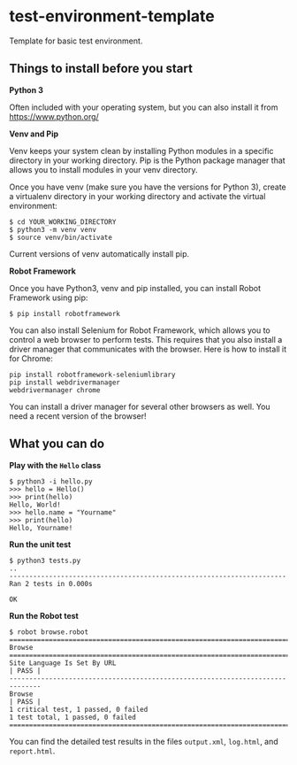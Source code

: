 # test-environment-template

Template for basic test environment.

## Things to install before you start

**Python 3**

Often included with your operating system, but you can also install it from https://www.python.org/

**Venv and Pip**

Venv keeps your system clean by installing Python modules in a specific directory in your working directory. Pip is the Python package manager that allows you to install modules in your venv directory.

Once you have venv (make sure you have the versions for Python 3), create a virtualenv directory in your working directory and activate the virtual environment:

```
$ cd YOUR_WORKING_DIRECTORY
$ python3 -m venv venv
$ source venv/bin/activate
```

Current versions of venv automatically install pip.

**Robot Framework**

Once you have Python3, venv and pip installed, you can install Robot Framework using pip:

```
$ pip install robotframework
```

You can also install Selenium for Robot Framework, which allows you to control a web browser to perform tests. This requires that you also install a driver manager that communicates with the browser. Here is how to install it for Chrome:

```
pip install robotframework-seleniumlibrary
pip install webdrivermanager
webdrivermanager chrome
```

You can install a driver manager for several other browsers as well. You need a recent version of the browser!

## What you can do

**Play with the `Hello` class**

```
$ python3 -i hello.py 
>>> hello = Hello()
>>> print(hello)
Hello, World!
>>> hello.name = "Yourname"
>>> print(hello)
Hello, Yourname!
```

**Run the unit test**

```
$ python3 tests.py 
..
----------------------------------------------------------------------
Ran 2 tests in 0.000s

OK
```

**Run the Robot test**

```
$ robot browse.robot
==============================================================================
Browse                                                                        
==============================================================================
Site Language Is Set By URL                                           | PASS |
------------------------------------------------------------------------------
Browse                                                                | PASS |
1 critical test, 1 passed, 0 failed
1 test total, 1 passed, 0 failed
==============================================================================
```

You can find the detailed test results in the files `output.xml`, `log.html`, and `report.html`.
